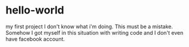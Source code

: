 # hello-world
my first project
I don't know what i'm doing. This must be a mistake.
Somehow I got myself in this situation with writing code
and I don't even have facebook account.
